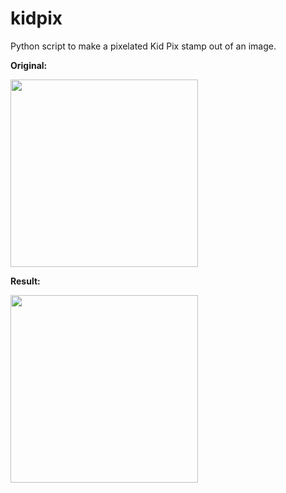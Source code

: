 # kidpix

Python script to make a pixelated Kid Pix stamp out of an image.

**Original:**

<img width="300px"
src="https://charlesreid1.com:3000/charlesreid1/kidpix/raw/master/MonaLisa_orig.jpg" />

**Result:**

<img width="300px"
src="https://charlesreid1.com:3000/charlesreid1/kidpix/raw/master/MonaLisa_kidpix.jpg" />
